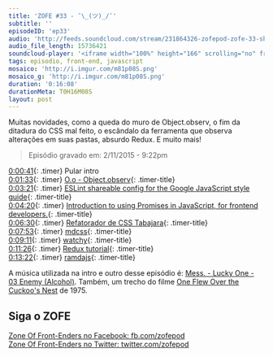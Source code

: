 ```yaml
---
title: 'ZOFE #33 - ¯\_(ツ)_/¯'
subtitle: ''
episodeID: 'ep33'
audio: 'http://feeds.soundcloud.com/stream/231864326-zofepod-zofe-33-shrug'
audio_file_length: 15736421
soundcloud-player: '<iframe width="100%" height="166" scrolling="no" frameborder="no" src="https://w.soundcloud.com/player/?url=https%3A//api.soundcloud.com/tracks/231864326&amp;color=ff5500&amp;auto_play=false&amp;hide_related=false&amp;show_comments=true&amp;show_user=true&amp;show_reposts=false"></iframe>'
tags: episodio, front-end, javascript
mosaico: 'http://i.imgur.com/m81p08S.png'
mosaico_g: 'http://i.imgur.com/m81p08S.png'
duration: '0:16:08'
durationMeta: T0H16M08S
layout: post
---
```



Muitas novidades, como a queda do muro de Object.observ, o fim da ditadura do CSS mal feito, o escândalo da ferramenta que observa alterações em suas pastas, absurdo Redux. E muito mais!
<!-- excerpt -->

> Episódio gravado em: 2/11/2015 - 9:22pm

[0:00:41](#t=0:00:41){: .timer} Pular intro<br>
[0:01:33](#t=0:01:33){: .timer} [O.o - Object.observ](https://mail.mozilla.org/pipermail/es-discuss/2015-November/044684.html){: .timer-title}<br>
[0:03:21](#t=0:03:21){: .timer} [ESLint shareable config for the Google JavaScript style guide](https://github.com/google/eslint-config-google){: .timer-title}<br>
[0:04:20](#t=0:04:20){: .timer} [Introduction to using Promises in JavaScript, for frontend developers.](https://github.com/mattdesl/promise-cookbook){: .timer-title}<br>
[0:06:30](#t=0:06:30){: .timer} [Refatorador de CSS Tabajara](https://github.com/begriffs/css-ratiocinator){: .timer-title}<br>
[0:07:53](#t=0:07:53){: .timer} [mdcss](https://github.com/jonathantneal/mdcss){: .timer-title}<br>
[0:09:11](#t=0:09:11){: .timer} [watchy](https://github.com/caseywebdev/watchy){: .timer-title}<br>
[0:11:26](#t=0:11:26){: .timer} [Redux tutorial](https://github.com/happypoulp/redux-tutorial){: .timer-title}<br>
[0:13:22](#t=0:13:22){: .timer} [ramdajs](http://ramdajs.com/){: .timer-title}<br>

A música utilizada na intro e outro desse episódio é: [Mess. - Lucky One - 03 Enemy (Alcohol)](http://store.southerncitylab.net/album/lucky-one). Também, um trecho do filme [One Flew Over the Cuckoo's Nest](http://www.imdb.com/title/tt0073486/) de 1975.

## Siga o ZOFE

[Zone Of Front-Enders no Facebook: fb.com/zofepod](http://fb.com/zofepod/ "ZOFE no Facebook: fb.com/zofepod")<br>
[Zone Of Front-Enders no Twitter: twitter.com/zofepod](http://twitter.com/zofepod/ "ZOFE no Twitter")<br>
